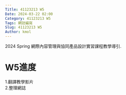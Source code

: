 ```yaml
---
Title: 41123213 W5
Date: 2024-03-22 02:00
Category: 41123213 W5
Tags: 網誌編寫
Slug: 41123213 W5
Author: kmol
---
```


2024 Spring 網際內容管理與協同產品設計實習課程教學導引.

<!-- PELICAN_END_SUMMARY -->

# W5進度

1.翻譯教學影片<br>
2.整理網誌<br>


